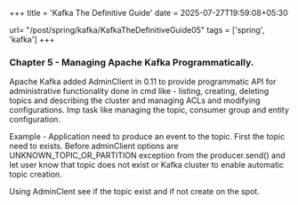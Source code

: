 +++
title = 'Kafka The Definitive Guide'
date = 2025-07-27T19:59:08+05:30

url= "/post/spring/kafka/KafkaTheDefinitiveGuide05"
tags = ['spring', 'kafka']
+++
### **Chapter 5 - Managing Apache Kafka Programmatically.**

Apache Kafka added AdminClient in 0.11 to provide programmatic API for administrative functionality done in cmd like - listing, creating, deleting topics and describing the cluster and managing ACLs and modifying configurations. Imp task like managing the topic, consumer group and entity configuration.

Example - Application need to produce an event to the topic. First the topic need to exists. Before adminClient options are UNKNOWN_TOPIC_OR_PARTITION exception from the producer.send() and let user know that topic does not exist or Kafka cluster to enable automatic topic creation. 

Using AdminClent see if the topic exist and if not create on the spot.
